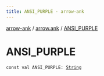 ```yaml
---
title: ANSI_PURPLE - arrow-ank
---
```


[arrow-ank](../index.html) / [arrow.ank](index.html) / [ANSI_PURPLE](./-a-n-s-i_-p-u-r-p-l-e.html)

# ANSI_PURPLE

`const val ANSI_PURPLE: `[`String`](https://kotlinlang.org/api/latest/jvm/stdlib/kotlin/-string/index.html)